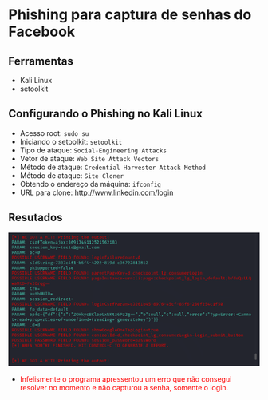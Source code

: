 
# Phishing para captura de senhas do Facebook

## Ferramentas
- Kali Linux
- setoolkit

## Configurando o Phishing no Kali Linux
- Acesso root:  ``` sudo su ```
- Iniciando o setoolkit:  ``` setoolkit ```
- Tipo de ataque:  ``` Social-Engineering Attacks ```
- Vetor de ataque:  ``` Web Site Attack Vectors ```
- Método de ataque: ```Credential Harvester Attack Method ```
- Método de ataque: ``` Site Cloner ```
- Obtendo o endereço da máquina: ``` ifconfig ```
- URL para clone: http://www.linkedin.com/login


## Resutados

![captura](./Captura.png)


* <span style="color:red">Infelismente o programa apressentou um erro que não consegui resolver no momento e não capturou a senha, somente o login.</span>
